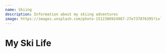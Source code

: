 ```yaml
---
name: Skiing
description: Information about my skiing adventures
image: https://images.unsplash.com/photo-1512380924987-27e737876395?ixlib=rb-1.2.1&q=80&fm=jpg&crop=entropy&cs=tinysrgb&w=2000&fit=max&ixid=eyJhcHBfaWQiOjExNzczfQ
---
```


# My Ski Life
